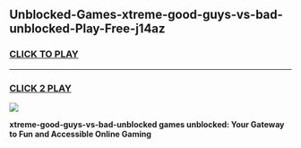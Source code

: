 
## Unblocked-Games-xtreme-good-guys-vs-bad-unblocked-Play-Free-j14az
<h3>
<a href="https://premium76.site?title=xtreme-good-guys-vs-bad-unblocked&ref=23A">CLICK TO PLAY</a></h3>
<hr>

<h3>
<a href="https://premium76.site?title=xtreme-good-guys-vs-bad-unblocked&ref=23A">CLICK 2 PLAY</a>
  
</h3>

<a href="https://premium76.site?title=xtreme-good-guys-vs-bad-unblocked&ref=23A"><img src="https://clearcache.store/games.png"></a>


**xtreme-good-guys-vs-bad-unblocked games unblocked: Your Gateway to Fun and Accessible Online Gaming**
